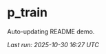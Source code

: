 # p_train

Auto-updating README demo.

<!--START_SECTION:status-->
_Last run: 2025-10-30 16:27 UTC_
<!--END_SECTION:status-->







































































































































































































































































































































































































































































































































































































































































































































































































































































































































































































































































































































































































































































































































































































































































































































































































































































